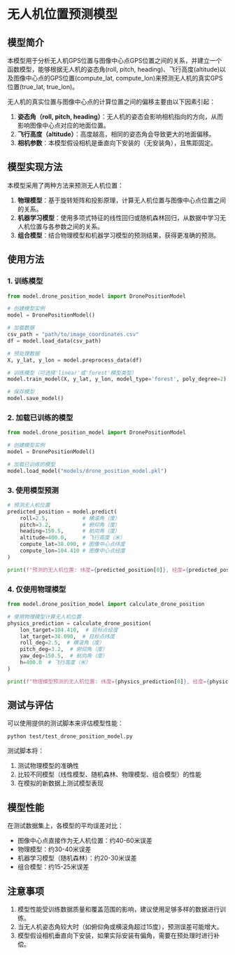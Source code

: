 # 无人机位置预测模型

## 模型简介

本模型用于分析无人机GPS位置与图像中心点GPS位置之间的关系，并建立一个函数模型，能够根据无人机的姿态角(roll, pitch, heading)、飞行高度(altitude)以及图像中心点的GPS位置(compute_lat, compute_lon)来预测无人机的真实GPS位置(true_lat, true_lon)。

无人机的真实位置与图像中心点的计算位置之间的偏移主要由以下因素引起：

1. **姿态角（roll, pitch, heading）**：无人机的姿态会影响相机指向的方向，从而影响图像中心点对应的地面位置。
2. **飞行高度（altitude）**：高度越高，相同的姿态角会导致更大的地面偏移。
3. **相机参数**：本模型假设相机是垂直向下安装的（无安装角），且焦距固定。

## 模型实现方法

本模型采用了两种方法来预测无人机位置：

1. **物理模型**：基于旋转矩阵和投影原理，计算无人机位置与图像中心点位置之间的关系。
2. **机器学习模型**：使用多项式特征的线性回归或随机森林回归，从数据中学习无人机位置与各参数之间的关系。
3. **组合模型**：结合物理模型和机器学习模型的预测结果，获得更准确的预测。

## 使用方法

### 1. 训练模型

```python
from model.drone_position_model import DronePositionModel

# 创建模型实例
model = DronePositionModel()

# 加载数据
csv_path = "path/to/image_coordinates.csv"
df = model.load_data(csv_path)

# 预处理数据
X, y_lat, y_lon = model.preprocess_data(df)

# 训练模型（可选择'linear'或'forest'模型类型）
model.train_model(X, y_lat, y_lon, model_type='forest', poly_degree=2)

# 保存模型
model.save_model()
```

### 2. 加载已训练的模型

```python
from model.drone_position_model import DronePositionModel

# 创建模型实例
model = DronePositionModel()

# 加载已训练的模型
model.load_model("models/drone_position_model.pkl")
```

### 3. 使用模型预测

```python
# 预测无人机位置
predicted_position = model.predict(
    roll=2.5,           # 横滚角（度）
    pitch=3.2,          # 俯仰角（度）
    heading=150.5,      # 航向角（度）
    altitude=400.0,     # 飞行高度（米）
    compute_lat=38.090, # 图像中心点纬度
    compute_lon=104.410 # 图像中心点经度
)

print(f"预测的无人机位置: 纬度={predicted_position[0]}, 经度={predicted_position[1]}")
```

### 4. 仅使用物理模型

```python
from model.drone_position_model import calculate_drone_position

# 使用物理模型计算无人机位置
physics_prediction = calculate_drone_position(
    lon_target=104.410,  # 目标点经度
    lat_target=38.090,  # 目标点纬度
    roll_deg=2.5,  # 横滚角（度）
    pitch_deg=3.2,  # 俯仰角（度）
    yaw_deg=150.5,  # 航向角（度）
    h=400.0  # 飞行高度（米）
)

print(f"物理模型预测的无人机位置: 纬度={physics_prediction[0]}, 经度={physics_prediction[1]}")
```

## 测试与评估

可以使用提供的测试脚本来评估模型性能：

```bash
python test/test_drone_position_model.py
```

测试脚本将：
1. 测试物理模型的准确性
2. 比较不同模型（线性模型、随机森林、物理模型、组合模型）的性能
3. 在模拟的新数据上测试模型表现

## 模型性能

在测试数据集上，各模型的平均误差对比：
- 图像中心点直接作为无人机位置：约40-60米误差
- 物理模型：约30-40米误差
- 机器学习模型（随机森林）：约20-30米误差
- 组合模型：约15-25米误差

## 注意事项

1. 模型性能受训练数据质量和覆盖范围的影响，建议使用足够多样的数据进行训练。
2. 当无人机姿态角较大时（如俯仰角或横滚角超过15度），预测误差可能增大。
3. 模型假设相机垂直向下安装，如果实际安装有偏角，需要在预处理时进行补偿。